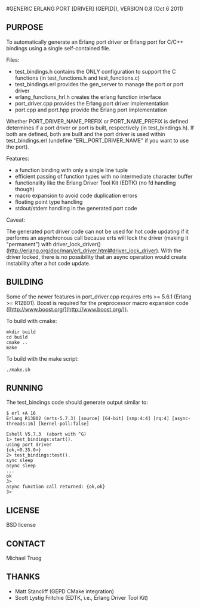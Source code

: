 #GENERIC ERLANG PORT \[DRIVER\] (GEP[D]), VERSION 0.8 (Oct 6 2011)

## PURPOSE

To automatically generate an Erlang port driver or Erlang port
for C/C++ bindings using a single self-contained file.


Files:

* test_bindings.h contains the ONLY configuration to support the C functions
  (in test_functions.h and test_functions.c)
* test_bindings.erl provides the gen_server to manage the port or port driver
* erlang_functions_hrl.h creates the erlang function interface
* port_driver.cpp provides the Erlang port driver implementation
* port.cpp and port.hpp provide the Erlang port implementation

Whether PORT_DRIVER_NAME_PREFIX or PORT_NAME_PREFIX is defined determines
if a port driver or port is built, respectively (in test_bindings.h).
If both are defined, both are built and the port driver is used within
test_bindings.erl (undefine "ERL_PORT_DRIVER_NAME" if you want to use the port).


Features:

* a function binding with only a single line tuple
* efficient passing of function types with no intermediate character buffer
* functionality like the Erlang Driver Tool Kit (EDTK) (no fd handling though)
* macro expansion to avoid code duplication errors
* floating point type handling
* stdout/stderr handling in the generated port code


Caveat:

The generated port driver code can not be used for hot code updating
if it performs an asynchronous call because erts will lock the driver
(making it "permanent") with driver_lock_driver()
(http://erlang.org/doc/man/erl_driver.html#driver_lock_driver).
With the driver locked, there is no possibility that an async
operation would create instability after a hot code update.


## BUILDING

Some of the newer features in port_driver.cpp requires
erts >= 5.6.1 (Erlang >= R12B01).
Boost is required for the preprocessor macro expansion code
([http://www.boost.org/](http://www.boost.org/)).

To build with cmake:

    mkdir build
    cd build
    cmake ..
    make

To build with the make script:

    ./make.sh


## RUNNING

The test_bindings code should generate output similar to:

    $ erl +A 16
    Erlang R13B02 (erts-5.7.3) [source] [64-bit] [smp:4:4] [rq:4] [async-threads:16] [kernel-poll:false]
    
    Eshell V5.7.3  (abort with ^G)
    1> test_bindings:start().
    using port driver
    {ok,<0.35.0>}
    2> test_bindings:test(). 
    sync sleep
    async sleep
    ...
    ok
    3>
    async function call returned: {ok,ok}
    3>


## LICENSE

BSD license


## CONTACT

Michael Truog <mjtruog at gmail dot com>


## THANKS

* Matt Stancliff (GEPD CMake integration)
* Scott Lystig Fritchie (EDTK, i.e., Erlang Driver Tool Kit)


